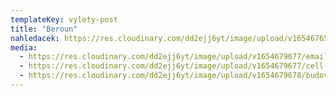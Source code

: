 ```yaml
---
templateKey: vylety-post
title: "Beroun"
nahledacek: https://res.cloudinary.com/dd2ejj6yt/image/upload/v1654676508/cld-sample-4.jpg
media:
  - https://res.cloudinary.com/dd2ejj6yt/image/upload/v1654679677/email_hjbtfm.svg
  - https://res.cloudinary.com/dd2ejj6yt/image/upload/v1654679677/cell-phone_jgvsrp.svg
  - https://res.cloudinary.com/dd2ejj6yt/image/upload/v1654679678/budova_oqtiba.jpg
---
```

